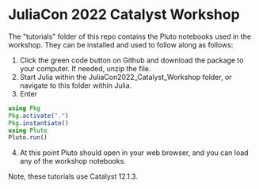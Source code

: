 # JuliaCon 2022 Catalyst Workshop
The "tutorials" folder of this repo contains the Pluto notebooks used in the workshop. They can be installed and used to follow along as follows:

1. Click the green code button on Github and download the package to your computer. If needed, unzip the file.
2. Start Julia within the JuliaCon2022_Catalyst_Workshop folder, or navigate to this folder within Julia.
3. Enter
```julia
using Pkg
Pkg.activate(".")
Pkg.instantiate()
using Pluto
Pluto.run()
```
4. At this point Pluto should open in your web browser, and you can load any of the workshop notebooks.

Note, these tutorials use Catalyst 12.1.3.
